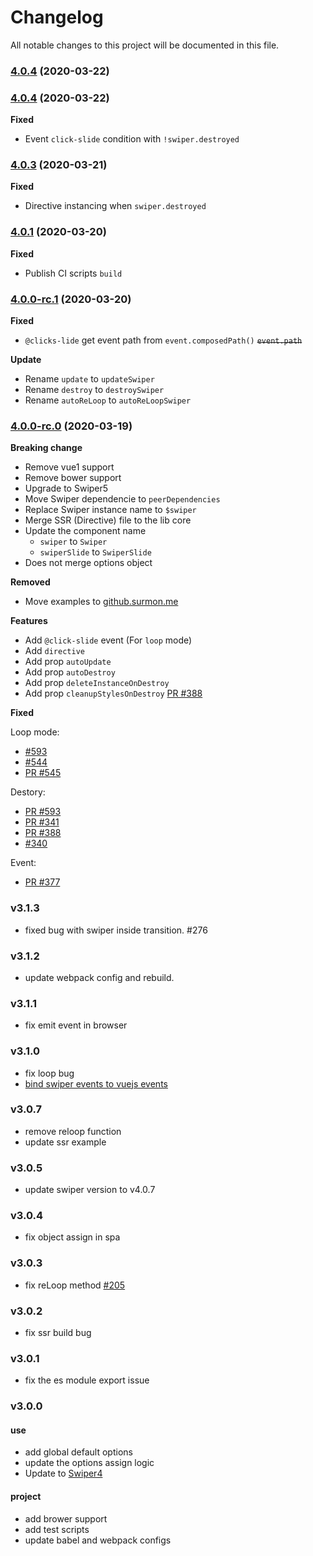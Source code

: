 
# Changelog
All notable changes to this project will be documented in this file.

### [4.0.4](https://github.com/surmon-china/vue-awesome-swiper/compare/v4.0.3...v4.0.4) (2020-03-22)

### [4.0.4](https://github.com/surmon-china/vue-awesome-swiper/compare/v4.0.3...v4.0.4) (2020-03-22)

**Fixed**
- Event `click-slide` condition with `!swiper.destroyed`

### [4.0.3](https://github.com/surmon-china/vue-awesome-swiper/compare/v4.0.2...v4.0.3) (2020-03-21)

**Fixed**
- Directive instancing when `swiper.destroyed`

### [4.0.1](https://github.com/surmon-china/vue-awesome-swiper/compare/v4.0.0...v4.0.1) (2020-03-20)

**Fixed**
- Publish CI scripts `build`

### [4.0.0-rc.1](https://github.com/surmon-china/vue-awesome-swiper/compare/v4.0.0-rc.0...v4.0.0-rc.1) (2020-03-20)

**Fixed**
- `@clicks-lide` get event path from `event.composedPath()` ~~`event.path`~~

**Update**
- Rename `update` to `updateSwiper`
- Rename `destroy` to `destroySwiper`
- Rename `autoReLoop` to `autoReLoopSwiper`

### [4.0.0-rc.0](https://github.com/surmon-china/vue-awesome-swiper/compare/v3.1.3...v4.0.0-rc.0) (2020-03-19)

**Breaking change**
- Remove vue1 support
- Remove bower support
- Upgrade to Swiper5
- Move Swiper dependencie to `peerDependencies`
- Replace Swiper instance name to `$swiper`
- Merge SSR (Directive) file to the lib core
- Update the component name
  - `swiper` to `Swiper`
  - `swiperSlide` to `SwiperSlide`
- Does not merge options object

**Removed**
- Move examples to [github.surmon.me](https://github.surmon.me/vue-awesome-swiper/)

**Features**
- Add `@click-slide` event (For `loop` mode)
- Add `directive`
- Add prop `autoUpdate`
- Add prop `autoDestroy`
- Add prop `deleteInstanceOnDestroy`
- Add prop `cleanupStylesOnDestroy` [PR #388](https://github.com/surmon-china/vue-awesome-swiper/pull/388)

**Fixed**

Loop mode:
- [#593](https://github.com/surmon-china/vue-awesome-swiper/issues/593)
- [#544](https://github.com/surmon-china/vue-awesome-swiper/issues/544)
- [PR #545](https://github.com/surmon-china/vue-awesome-swiper/pull/545)

Destory:
- [PR #593](https://github.com/surmon-china/vue-awesome-swiper/pull/550)
- [PR #341](https://github.com/surmon-china/vue-awesome-swiper/pull/341)
- [PR #388](https://github.com/surmon-china/vue-awesome-swiper/pull/388)
- [#340](https://github.com/surmon-china/vue-awesome-swiper/issues/340)

Event:
- [PR #377](https://github.com/surmon-china/vue-awesome-swiper/pull/377)

### v3.1.3
- fixed bug with swiper inside transition. #276

### v3.1.2
- update webpack config and rebuild.

### v3.1.1
- fix emit event in browser

### v3.1.0
- fix loop bug
- [bind swiper events to vuejs events](https://github.com/surmon-china/vue-awesome-swiper/pull/238)

### v3.0.7
- remove reloop function
- update ssr example

### v3.0.5
- update swiper version to v4.0.7

### v3.0.4
- fix object assign in spa

### v3.0.3
- fix reLoop method [#205](https://github.com/surmon-china/vue-awesome-swiper/issues/205)

### v3.0.2
- fix ssr build bug

### v3.0.1
- fix the es module export issue

### v3.0.0

#### use
- add global default options
- update the options assign logic
- Update to [Swiper4](http://www.swiper.com.cn)

#### project
- add brower support
- add test scripts
- update babel and webpack configs
